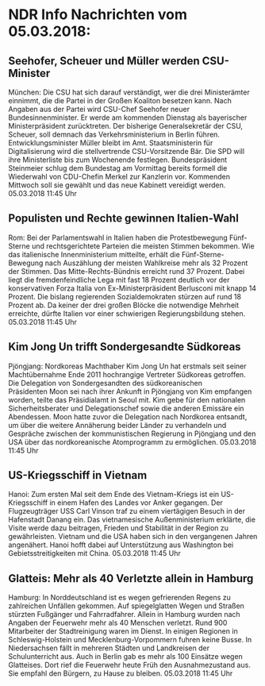# NDR Info Nachrichten vom 05.03.2018:


## Seehofer, Scheuer und Müller werden CSU-Minister
München: Die CSU hat sich darauf verständigt, wer die drei Ministerämter einnimmt, die die Partei in der Großen Koaliton besetzen kann. Nach Angaben aus der Partei wird CSU-Chef Seehofer neuer Bundesinnenminister. Er werde am kommenden Dienstag als bayerischer Ministerpräsident zurücktreten. Der bisherige Generalsekretär der CSU, Scheuer, soll demnach das Verkehrsministerium in Berlin führen. Entwicklungsminister Müller bleibt im Amt. Staatsministerin für Digitalisierung wird die stellvertrende CSU-Vorsitzende Bär. Die SPD will ihre Ministerliste bis zum Wochenende festlegen. Bundespräsident Steinmeier schlug dem Bundestag am Vormittag bereits formell die Wiederwahl von CDU-Chefin Merkel zur Kanzlerin vor. Kommenden Mittwoch soll sie gewählt und das neue Kabinett vereidigt werden. 05.03.2018 11:45 Uhr 

## Populisten und Rechte gewinnen Italien-Wahl
Rom: Bei der Parlamentswahl in Italien haben die Protestbewegung Fünf-Sterne und rechtsgerichtete Parteien die meisten Stimmen bekommen. Wie das italienische Innenministerium mitteilte, erhält die Fünf-Sterne-Bewegung nach Auszählung der meisten Wahlkreise mehr als 32 Prozent der Stimmen. Das Mitte-Rechts-Bündnis erreicht rund 37 Prozent. Dabei liegt die fremdenfeindliche Lega mit fast 18 Prozent deutlich vor der konservativen Forza Italia von Ex-Ministerpräsident Berlusconi mit knapp 14 Prozent. Die bislang regierenden Sozialdemokraten stürzen auf rund 18 Prozent ab. Da keiner der drei großen Blöcke die notwendige Mehrheit erreichte, dürfte Italien vor einer schwierigen Regierungsbildung stehen. 05.03.2018 11:45 Uhr 

## Kim Jong Un trifft Sondergesandte Südkoreas
Pjöngjang: Nordkoreas Machthaber Kim Jong Un hat erstmals seit seiner Machtübernahme Ende 2011 hochrangige Vertreter Südkoreas getroffen. Die Delegation von Sondergesandten des südkoreanischen Präsidenten Moon sei nach ihrer Ankunft in Pjöngjang von Kim empfangen worden, teilte das Präsidialamt in Seoul mit. Kim gebe für den nationalen Sicherheitsberater und Delegationschef sowie die anderen Emissäre ein Abendessen. Moon hatte zuvor die Delegation nach Nordkorea entsandt, um über die weitere Annäherung beider Länder zu verhandeln und Gespräche zwischen der kommunistischen Regierung in Pjöngjang und den USA über das nordkoreanische Atomprogramm zu ermöglichen. 05.03.2018 11:45 Uhr 

## US-Kriegsschiff in Vietnam
Hanoi: Zum ersten Mal seit dem Ende des Vietnam-Kriegs ist ein US-Kriegsschiff in einem Hafen des Landes vor Anker gegangen. Der Flugzeugträger USS Carl Vinson traf zu einem viertägigen Besuch in der Hafenstadt Danang ein. Das vietnamesische Außenministerium erklärte, die Visite werde dazu beitragen, Frieden und Stabilität in der Region zu gewährleisten. Vietnam und die USA haben sich in den vergangenen Jahren angenähert. Hanoi hofft dabei auf Unterstützung aus Washington bei Gebietsstreitigkeiten mit China. 05.03.2018 11:45 Uhr 

## Glatteis: Mehr als 40 Verletzte allein in Hamburg
Hamburg: In Norddeutschland ist es wegen gefrierenden Regens zu zahlreichen Unfällen gekommen. Auf spiegelglatten Wegen und Straßen stürzten Fußgänger und Fahrradfahrer. Allein in Hamburg wurden nach Angaben der Feuerwehr mehr als 40 Menschen verletzt. Rund 900 Mitarbeiter der Stadtreinigung waren im Dienst. In einigen Regionen in Schleswig-Holstein und Mecklenburg-Vorpommern fuhren keine Busse. In Niedersachsen fällt in mehreren Städten und Landkreisen der Schulunterricht aus. Auch in Berlin gab es mehr als 100 Einsätze wegen Glatteises. Dort rief die Feuerwehr heute Früh den Ausnahmezustand aus. Sie empfahl den Bürgern, zu Hause zu bleiben. 05.03.2018 11:45 Uhr 
